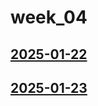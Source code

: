 # week_04 <!-- markmap: foldAll -->
## [2025-01-22](2025-01-22/2025-01-22.html)
## [2025-01-23](2025-01-23/2025-01-23.html)
